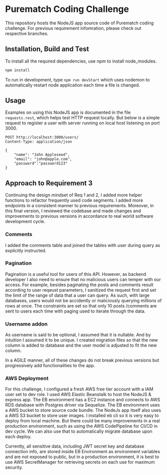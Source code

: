 # Purematch Coding Challenge

This repository hosts the NodeJS app source code of Purematch coding challenge. For previous requirement infomration, please check out respective branches.

## Installation, Build and Test

To install all the required dependencies, use npm to install node_modules.

```bash
npm install
```

To run in development, type `npm run devStart` which uses nodemon to automatically restart node application each time a file is changed.

## Usage

Examples on using this NodeJS app is documented in the file `requests.rest`, which helps test HTTP request locally.
But below is a simple request to register a user with server running on local host listening on port 3000.

```
POST http://localhost:3000/users/
Content-Type: application/json

{
    "name": "John Appleseed",
    "email": "john@apple.com",
    "password":"password123"
}
```

## Approach to Requirement 3

Continuing the design mindset of Req 1 and 2, I added more helper functions to refactor frequently used code segments. I added more endpoints in a consistent manner to previous requirements. Moreover, in this final version, I reviewed the codebase and made changes and improvements to previous versions in accordance to real world software development cycle.

### Comments

I added the comments table and joined the tables with user during query as explicitly instructed.

### Pagination

Pagination is a useful tool for users of this API. However, as backend developer I also need to ensure that no malicious users can temper with our access. For example, besides paginating the posts and comments result according to user reqeust parameters, I sanitized the request first and set the limit of the range of data that a user can query. As such, with large databases, users would not be accidently or maliciously querying millions of rows at once. The constraints are set so that only 10 posts /comments are sent to users each time with paging used to iterate through the data.

### Username addon

As username is said to be optional, I assumed that it is nullable. And by intuition I assumed it to be unique. I created migration files so that the new column is added to database and the user model is adjusted to fit the new column.

In a AGILE manner, all of these changes do not break previous versions but progressively add functionalities to the app.

### AWS Deployment

For this challenge, I configured a fresh AWS free tier account with a IAM user set to dev role. I used AWS Elastic Beanstalk to host the NodeJS & express app. The EB environment has a EC2 instance and connects to AWS RDS database with Postgres driver via Sequelize. The EB environment uses a AWS bucket to store source code bundle. The NodeJs app itself also uses a AWS S3 bucket to store user images. I installed eb cli so it is very easy to deploy from local machine. But there could be many improvements in a real production environment, such as using the AWS CodePipeline for CI/CD in dev cycle. We can also use that to automatically migrate database upon each deploy.

Currently, all sensitive data, including JWT secret key and database connection info, are stored inside EB Environment as environment variables and are not exposed to public, but in a production environment, it is best to use AWS SecretManager for retrieving secrets on each use for maximum security.
